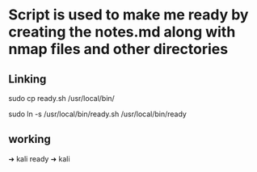 # Script is used to make me ready by creating the notes.md along with nmap files and other directories


## Linking
sudo cp ready.sh /usr/local/bin/

sudo ln -s /usr/local/bin/ready.sh /usr/local/bin/ready

## working

➜  kali ready
➜  kali
